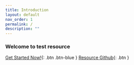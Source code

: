 ```yaml
---
title: Introduction
layout: default
nav_order: 1
permalink: /
description: ""
---
```

### Welcome to test resource
[Get Started Now!](https://github.com/yvonneng/test-doc-site){: .btn .btn-blue }
[Resource Github](https://github.com/yvonneng/test-doc-site){: .btn }

